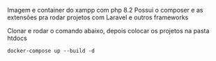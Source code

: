 Imagem e container do xampp com php 8.2
Possui o composer e as extensões pra rodar projetos com Laravel e outros frameworks

Clonar e rodar o comando abaixo, depois colocar os projetos na pasta htdocs
```
docker-compose up --build -d
```
